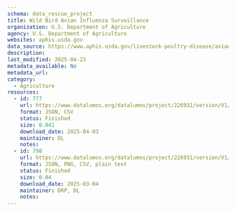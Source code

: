 ```yaml
---
schema: data_rescue_project 
title: Wild Bird Avian Influenza Surveillance
organization: U.S. Department of Agriculture
agency: U.S. Department of Agriculture
websites: aphis.usda.gov
data_source: https://www.aphis.usda.gov/livestock-poultry-disease/avian/avian-influenza/wild-bird-surveillance-dashboard
description: 
last_modified: 2025-04-23
metadata_available: No
metadata_url: 
category:
  - Agriculture 
resources:
  - id: 777
    url: https://www.datalumos.org/datalumos/project/226931/version/V1/view
    format: JSON, CSV
    status: Finished
    size: 0.041
    download_date: 2025-04-03
    maintainer: DL
    notes: 
  - id: 798
    url: https://www.datalumos.org/datalumos/project/226931/version/V1/view
    format: JSON, PNG, CSV, plain text
    status: Finished
    size: 0.04
    download_date: 2025-03-04
    maintainer: DRP, DL
    notes: 
---
```


